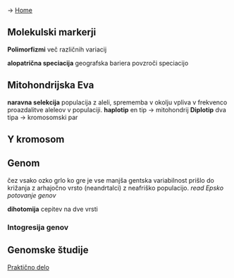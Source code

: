-> [Home](Uvod)
## Molekulski markerji
**Polimorfizmi** več različnih variacij 

**alopatrična speciacija** geografska bariera povzroči speciacijo

## Mitohondrijska Eva
**naravna selekcija** populacija z aleli, sprememba v okolju vpliva v frekvenco proazdalitve aleleov v populaciji.
**haplotip** en tip → mitohondrij
**Diplotip** dva tipa → kromosomski par

## Y kromosom
## Genom
čez vsako ozko grlo ko gre je vse manjša gentska variabilnost
prišlo do križanja z arhajočno vrsto (neandrtalci) z neafriško populacijo.
*read Epsko potovanje genov*

**dihotomija** cepitev na dve vrsti
### Intogresija genov

## Genomske študije



[Praktično delo](prak_2)
